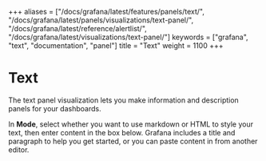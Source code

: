 +++
aliases = ["/docs/grafana/latest/features/panels/text/", "/docs/grafana/latest/panels/visualizations/text-panel/", "/docs/grafana/latest/reference/alertlist/", "/docs/grafana/latest/visualizations/text-panel/"]
keywords = ["grafana", "text", "documentation", "panel"]
title = "Text"
weight = 1100
+++

# Text

The text panel visualization lets you make information and description panels for your dashboards.

In **Mode**, select whether you want to use markdown or HTML to style your text, then enter content in the box below. Grafana includes a title and paragraph to help you get started, or you can paste content in from another editor.
